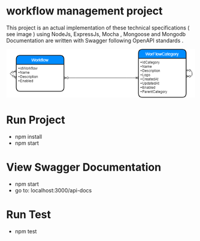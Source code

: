# workflow management project 

This project is an actual implementation of these technical specifications ( see image ) using NodeJs, ExpressJs, Mocha , Mongoose and Mongodb 
Documentation are written with Swagger following OpenAPI standards .

![](images/specification.png)

# Run Project

* npm install
* npm start

# View Swagger Documentation

* npm start 
* go to: localhost:3000/api-docs

# Run Test

* npm test


